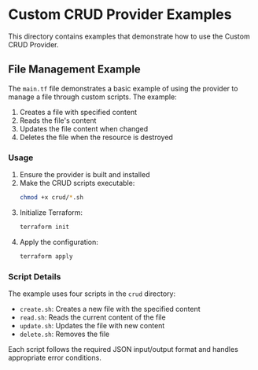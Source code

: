 # Custom CRUD Provider Examples

This directory contains examples that demonstrate how to use the Custom CRUD Provider.

## File Management Example

The `main.tf` file demonstrates a basic example of using the provider to manage a file through custom scripts. The example:

1. Creates a file with specified content
2. Reads the file's content
3. Updates the file content when changed
4. Deletes the file when the resource is destroyed

### Usage

1. Ensure the provider is built and installed
2. Make the CRUD scripts executable:
   ```bash
   chmod +x crud/*.sh
   ```
3. Initialize Terraform:
   ```bash
   terraform init
   ```
4. Apply the configuration:
   ```bash
   terraform apply
   ```

### Script Details

The example uses four scripts in the `crud` directory:
- `create.sh`: Creates a new file with the specified content
- `read.sh`: Reads the current content of the file
- `update.sh`: Updates the file with new content
- `delete.sh`: Removes the file

Each script follows the required JSON input/output format and handles appropriate error conditions.
